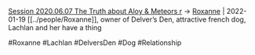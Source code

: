 [Session 2020.06.07 The Truth about Aloy & Meteors r](TheWik-main/sessions/notes_matteo_brianedit/Session%202020.06.07%20The%20Truth%20about%20Aloy%20&%20Meteors%20r.md) -> [Roxanne](../people/Roxanne.md) | 2022-01-19
[[../people/Roxanne]], owner of Delver’s Den, attractive french dog, Lachlan and her have a thing

#Roxanne #Lachlan #DelversDen #Dog #Relationship 
